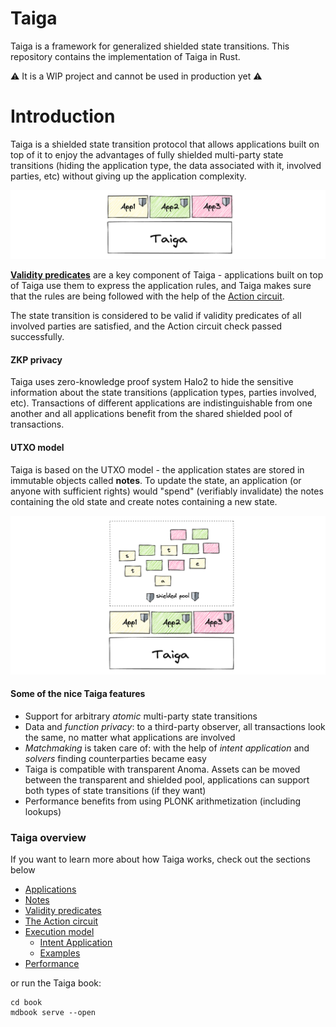 # Taiga

Taiga is a framework for generalized shielded state transitions. 
This repository contains the implementation of Taiga in Rust.

⚠️ It is a WIP project and cannot be used in production yet ⚠️

# Introduction

Taiga is a shielded state transition protocol that allows applications 
built on top of it to enjoy the advantages of fully shielded multi-party 
state transitions 
(hiding the application type, the data associated with it, involved 
parties, etc) without giving up the application complexity.

![img.png](./book/src/images/intro_taiga_app.png)

[**Validity predicates**](./book/src/validity-predicates.md) are a key 
component of 
Taiga - applications built on top of Taiga use them to express the 
application rules, 
and Taiga makes sure that the rules are being followed with the help of 
the [Action circuit](./book/src/action.md).

The state transition is considered to be valid if validity predicates of 
all involved parties are satisfied, and the Action circuit check passed 
successfully.


#### ZKP privacy

Taiga uses zero-knowledge proof system Halo2 to hide the sensitive 
information about the state transitions (application types, parties 
involved, etc). 
Transactions of different applications are indistinguishable from one 
another and all applications benefit from the shared shielded pool of 
transactions.

#### UTXO model

Taiga is based on the UTXO model - the application states are stored in 
immutable objects called **notes**. 
To update the state, an application (or anyone with sufficient rights) 
would "spend" (verifiably invalidate) the notes containing the old state and create notes containing 
a new state.

![img_1.png](./book/src/images/Intro_UTXO.png)

#### Some of the nice Taiga features

* Support for arbitrary *atomic* multi-party state transitions
* Data and *function privacy*: to a third-party observer, all transactions 
look the same, no matter what applications are involved
* *Matchmaking* is taken care of: with the help of *intent application* 
and *solvers* finding counterparties became easy
* Taiga is compatible with transparent Anoma. Assets can be moved between 
the transparent and shielded pool, applications can support both types of 
state transitions (if they want)
* Performance benefits from using PLONK arithmetization (including 
lookups)

### Taiga overview 

If you want to learn more about how Taiga works, check out the sections below

- [Applications](./book/src/app.md)
- [Notes](./book/src/notes.md)
- [Validity predicates](./book/src/validity-predicates.md)
- [The Action circuit](./book/src/action.md)
- [Execution model](./book/src/exec.md)
  - [Intent Application](./book/src/intent.md)
  - [Examples](./book/src/exec_examples.md)
- [Performance](./book/src/performance.md)


or run the Taiga book:
```
cd book
mdbook serve --open
```

